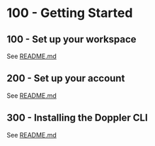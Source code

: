 # 100 - Getting Started

## 100 - Set up your workspace

See [README.md](./100/README.md)

## 200 - Set up your account

See [README.md](./200/README.md)

## 300 - Installing the Doppler CLI

See [README.md](./300/README.md)
